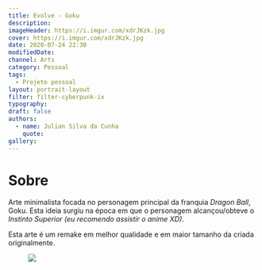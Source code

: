 ```yaml
---
title: Evolve - Goku
description:
imageHeader: https://i.imgur.com/xdrJKzk.jpg
cover: https://i.imgur.com/xdrJKzk.jpg
date: 2020-07-24 22:30
modifiedDate:
channel: Arts
category: Pessoal
tags:
  - Projeto pessoal
layout: portrait-layout
filter: filter-cyberpunk-ix
typography:
draft: false
authors:
  - name: Julian Silva da Cunha
    quote:
gallery:
---
```


# Sobre

Arte minimalista focada no personagem principal da franquia _Dragon Ball_, Goku. Esta ideia surgiu na época em que o personagem alcançou/obteve o _Instinto Superior_ _(eu recomendo assistir o anime XD)_.

Esta arte é um remake em melhor qualidade e em maior tamanho da criada originalmente.

<figure>
<img src="https://i.imgur.com/xdrJKzk.jpg" className="img-fluid mx-auto d-block"/>
</figure>
